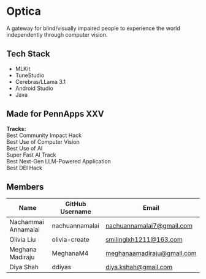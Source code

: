 # Optica
A gateway for blind/visually impaired people to experience the world independently through computer vision.

## Tech Stack
- MLKit
- TuneStudio
- Cerebras/LLama 3.1
- Android Studio
- Java  

## Made for PennApps XXV
**Tracks:**       
Best Community Impact Hack    
Best Use of Computer Vision   
Best Use of AI    
Super Fast AI Track   
Best Next-Gen LLM-Powered Application    
Best DEI Hack   


## Members
| Name                 | GitHub Username | Email                      |
| -------------------- | --------------- | -------------------------- |
| Nachammai Annamalai  | nachuannamalai  | nachuannamalai7@gmail.com  |
| Olivia Liu           | olivia-create   | smilinglxh1211@163.com     | 
| Meghana Madiraju     | MeghanaM4       | meghanaamadiraju@gmail.com |
| Diya Shah            | ddiyas          | diya.kshah@gmail.com       |

